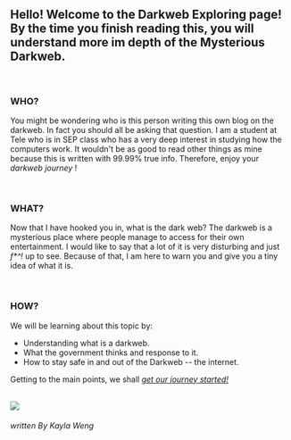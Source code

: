 ## Hello! Welcome to the Darkweb Exploring page! By the time you finish reading this, you will understand more im depth of the Mysterious Darkweb. 
<br>

### WHO?
<p> You might be wondering who is this person writing this own blog on the darkweb. In fact you should all be asking that question. I am a student
at Tele who is in SEP class who has a very deep interest in studying how the computers work. It wouldn't be as good to read other things as mine because
this is written with 99.99% true info. Therefore, enjoy your <i> darkweb journey </i> ! </p> <br>

### WHAT?
<p> Now that I have hooked you in, what is the dark web? The darkweb is a mysterious place where people manage to access for their own entertainment. 
I would like to say that a lot of it is very disturbing and just <i> f*^! </i> up to see. Because of that, I am here to warn you and give you a tiny 
idea of what it is. </p> <br> 

### HOW? 
<p> We will be learning about this topic by:
<ul> 
    <li> Understanding what is a darkweb. </li>
    <li> What the government thinks and response to it. </li>
    <li> How to stay safe in and out of the Darkweb -- the internet. </li>
</ul> </p>

<p> Getting to the main points, we shall <a href="darkweb.md"> <i> get our journey started! </i> <p> </a> <br>

<img src="https://encrypted-tbn0.gstatic.com/images?q=tbn:ANd9GcSSrCmpAk_q39iGH3Wrb04LcMZRtW4DluW4syswCGT5r-3Yf1ZD0w&s">

###### _written By Kayla Weng_
